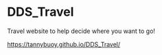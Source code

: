 # DDS_Travel
Travel website to help decide where you want to go!

https://tannybuoy.github.io/DDS_Travel/
